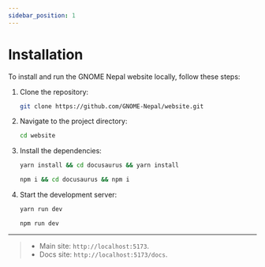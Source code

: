 ```yaml
---
sidebar_position: 1
---
```


# Installation
To install and run the GNOME Nepal website locally, follow these steps:

1. Clone the repository:

   ```bash
   git clone https://github.com/GNOME-Nepal/website.git
   ```

2. Navigate to the project directory:

   ```bash
   cd website
   ```

3. Install the dependencies:

   ```bash
   yarn install && cd docusaurus && yarn install
   ```

   ```bash
   npm i && cd docusaurus && npm i
   ```

4. Start the development server:

   ```bash
   yarn run dev
   ```

   ```bash
   npm run dev
   ```
---
> - Main site: `http://localhost:5173`.
> - Docs site: `http://localhost:5173/docs`.